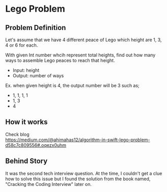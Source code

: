 # Lego Problem

## Problem Definition
Let's assume that we have 4 different peace of Lego which height are 1, 3, 4 or 6 for each.

With given Int number whcih represent total heights, find out how many ways to assemble Lego peaces to reach that height.

- Input: height <Int>  
- Output: number of ways <Int>  

Ex. when given height is 4, the output number will be 3 such as;  
 - 1, 1, 1, 1  
 - 1, 3
 - 4  


## How it works  
Check blog  
https://medium.com/@ahimahas12/algorithm-in-swift-lego-problem-d58c7c809556#.oqezx0uhm


## Behind Story
It was the second tech interview question. At the time, I couldn't get a clue how to solve this issue but I found the solution from the book named, "Cracking the Coding Interview" later on.  
